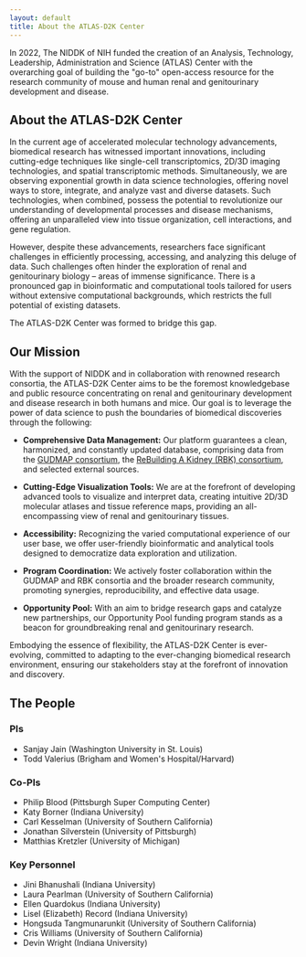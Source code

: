 ```yaml
---
layout: default
title: About the ATLAS-D2K Center
---
```


In 2022, The NIDDK of NIH funded the creation of an Analysis, Technology, Leadership, Administration and Science (ATLAS) Center with the overarching goal of building the "go-to" open-access resource for the research community of mouse and human renal and genitourinary development and disease.

## About the ATLAS-D2K Center

In the current age of accelerated molecular technology advancements, biomedical research has witnessed important innovations, including cutting-edge techniques like single-cell transcriptomics, 2D/3D imaging technologies, and spatial transcriptomic methods. Simultaneously, we are observing exponential growth in data science technologies, offering novel ways to store, integrate, and analyze vast and diverse datasets. Such technologies, when combined, possess the potential to revolutionize our understanding of developmental processes and disease mechanisms, offering an unparalleled view into tissue organization, cell interactions, and gene regulation.

However, despite these advancements, researchers face significant challenges in efficiently processing, accessing, and analyzing this deluge of data. Such challenges often hinder the exploration of renal and genitourinary biology – areas of immense significance. There is a pronounced gap in bioinformatic and computational tools tailored for users without extensive computational backgrounds, which restricts the full potential of existing datasets.

The ATLAS-D2K Center was formed to bridge this gap.

## Our Mission

With the support of NIDDK and in collaboration with renowned research consortia, the ATLAS-D2K Center aims to be the foremost knowledgebase and public resource concentrating on renal and genitourinary development and disease research in both humans and mice. Our goal is to leverage the power of data science to push the boundaries of biomedical discoveries through the following:

- **Comprehensive Data Management:** Our platform guarantees a clean, harmonized, and constantly updated database, comprising data from the [GUDMAP consortium](/gudmap/), the [ReBuilding A Kidney (RBK) consortium](/rebuildingakidney/), and selected external sources.

- **Cutting-Edge Visualization Tools:** We are at the forefront of developing advanced tools to visualize and interpret data, creating intuitive 2D/3D molecular atlases and tissue reference maps, providing an all-encompassing view of renal and genitourinary tissues.

- **Accessibility:** Recognizing the varied computational experience of our user base, we offer user-friendly bioinformatic and analytical tools designed to democratize data exploration and utilization.

- **Program Coordination:** We actively foster collaboration within the GUDMAP and RBK consortia and the broader research community, promoting synergies, reproducibility, and effective data usage.

- **Opportunity Pool:** With an aim to bridge research gaps and catalyze new partnerships, our Opportunity Pool funding program stands as a beacon for groundbreaking renal and genitourinary research.

Embodying the essence of flexibility, the ATLAS-D2K Center is ever-evolving, committed to adapting to the ever-changing biomedical research environment, ensuring our stakeholders stay at the forefront of innovation and discovery.

## The People

### PIs

- Sanjay Jain (Washington University in St. Louis)
- Todd Valerius (Brigham and Women's Hospital/Harvard)

### Co-PIs

- Philip Blood (Pittsburgh Super Computing Center)
- Katy Borner (Indiana University)
- Carl Kesselman (University of Southern California)
- Jonathan Silverstein (University of Pittsburgh)
- Matthias Kretzler (University of Michigan)

### Key Personnel

- Jini Bhanushali (Indiana University)
- Laura Pearlman (University of Southern California)
- Ellen Quardokus (Indiana University)
- Lisel (Elizabeth) Record (Indiana University)
- Hongsuda Tangmunarunkit (University of Southern California)
- Cris Williams (University of Southern California)
- Devin Wright (Indiana University)
